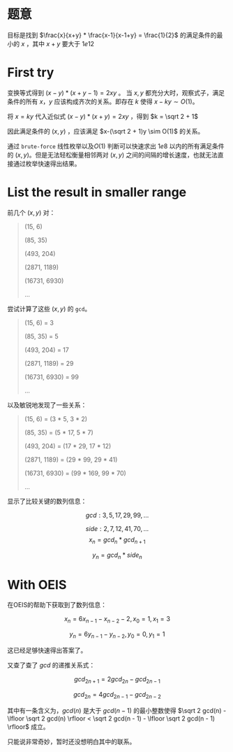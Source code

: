 # 题意
目标是找到 $\frac{x}{x+y} * \frac{x-1}{x-1+y} = \frac{1}{2}$ 的满足条件的最小的 $x$ ，其中 $x + y$ 要大于 $1e12$
# First try
变换等式得到 $(x-y) * (x+y-1) = 2xy$ 。
当 $x, y$ 都充分大时，观察式子，满足条件的所有 $x，y$ 应该构成齐次的关系。即存在 $k$ 使得 $x-ky \sim O(1)$。

将 $x = ky$ 代入近似式 $(x-y)*(x+y)=2xy$ ，得到 $k = \sqrt 2 + 1$

因此满足条件的 $(x, y)$ ，应该满足 $x-(\sqrt 2 + 1)y \sim O(1)$ 的关系。

通过 `brute-force` 线性枚举以及$O(1)$ 判断可以快速求出 $1e8$ 以内的所有满足条件的 $(x, y)$。但是无法轻松衡量相邻两对 $(x, y)$ 之间的间隔的增长速度，也就无法直接通过枚举快速得出结果。

# List the result in smaller range
前几个 $(x, y)$ 对：
> (15, 6)
> 
> (85, 35)
> 
> (493, 204)
> 
> (2871, 1189)
> 
> (16731, 6930)
> 
> ...

尝试计算了这些 $(x, y)$ 的 `gcd`。
> (15, 6) = 3
> 
> (85, 35) = 5
> 
> (493, 204) = 17 
> 
> (2871, 1189) = 29
> 
> (16731, 6930) = 99
> 
> ...

以及敏锐地发现了一些关系：
> (15, 6) = (3 * 5, 3 * 2)
> 
> (85, 35) = (5 * 17, 5 * 7)
> 
> (493, 204) = (17 * 29, 17 * 12)
> 
> (2871, 1189) = (29 * 99, 29 * 41)
>
> (16731, 6930) = (99 * 169, 99 * 70)
>
> ...

显示了比较关键的数列信息：

$$gcd: 3, 5, 17, 29, 99, \dots$$

$$side: 2, 7, 12, 41, 70, \dots$$
$$x_n = gcd_n * gcd_{n + 1}$$

$$y_n = gcd_n * side_n$$

# With OEIS
在OEIS的帮助下获取到了数列信息：

$$x_n = 6x_{n-1} - x_{n-2} - 2, x_0 = 1, x_1 = 3$$

$$y_n = 6y_{n-1} - y_{n-2}, y_0 = 0, y_1 = 1$$

这已经足够快速得出答案了。

又查了查了 $gcd$ 的递推关系式：

$$gcd_{2n + 1} = 2gcd_{2n} - gcd_{2n - 1}$$

$$gcd_{2n} = 4gcd_{2n - 1} - gcd_{2n - 2}$$

其中有一条含义为，$gcd(n)$ 是大于 $gcd(n-1)$ 的最小整数使得 $\sqrt 2 gcd(n) - \lfloor \sqrt 2 gcd(n) \rfloor < \sqrt 2 gcd(n - 1) - \lfloor \sqrt 2 gcd(n - 1) \rfloor$ 成立。


只能说非常奇妙，暂时还没想明白其中的联系。